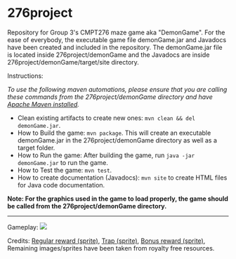 # 276project

Repository for Group 3's CMPT276 maze game aka "DemonGame".
For the ease of everybody, the executable game file demonGame.jar and Javadocs have been created and included in the repository. The demonGame.jar file is located inside 276project/demonGame and the Javadocs are inside 276project/demonGame/target/site directory.

Instructions:

_To use the following maven automations, please ensure that you are calling these commands from the 276project/demonGame directory and have [Apache Maven installed](https://maven.apache.org/install.html)._

-   Clean existing artifacts to create new ones: `mvn clean && del demonGame.jar`.
-   How to Build the game: `mvn package`. This will create an executable demonGame.jar in the 276project/demonGame directory as well as a target folder.
-   How to Run the game: After building the game, run `java -jar demonGame.jar` to run the game.
-   How to Test the game: `mvn test`.
-   How to create documentation (Javadocs): `mvn site` to create HTML files for Java code documentation.

**Note: For the graphics used in the game to load properly, the game should be called from the 276project/demonGame directory.**

---

Gameplay:
![](/Documents/gif/game_demo.gif)

Credits: [Regular reward (sprite)](https://graph.baidu.com/pcpage/similar?originSign=126f485bc504a85850d5401679107792&srcp=crs_pc_similar&tn=pc&idctag=gz&sids=1077595_1080051_1080824_1085874_1085752&gsid=&session_id=17316955970479476862&entrance=general&tpl_from=pc&pageFrom=graph_upload_pcshitu&inspire=general&image=http%3A%2F%2Fmms0.baidu.com%2Fit%2Fu%3D2317220067,749554139%26fm%3D253%26app%3D138%26f%3DPNG%3Fw%3D500%26h%3D500&carousel=503&index=3&page=3&shituToken=c17dbd), [Trap (sprite)](https://graph.baidu.com/pcpage/similar?originSign=126571a9c48e4a5768c7d01679108091&srcp=crs_pc_similar&tn=pc&idctag=gz&sids=1077595_1080051_1080824_1085874_1085752&gsid=&session_id=8006947901671105024&entrance=general&tpl_from=pc&pageFrom=graph_upload_pcshitu&inspire=general&image=http%3A%2F%2Fmms2.baidu.com%2Fit%2Fu%3D2073939964,3501728953%26fm%3D253%26app%3D138%26f%3DJPEG%3Fw%3D300%26h%3D300&carousel=503&index=3&page=8&shituToken=a12e3e), [Bonus reward (sprite)](https://www.bing.com/images/search?view=detailV2&insightstoken=bcid_T.dMyCkT-14FLe7.tqWoL2dmx8zY......4*ccid_90zIKRP7&form=SBIMSN&iss=VSI&sbisrc=ImgDropper&idpbck=1&sbifsz=150+x+150+%c2%b7+3.96+kB+%c2%b7+png&sbifnm=reward2.png&thw=150&thh=150&ptime=19&dlen=5412&expw=150&exph=150&selectedindex=30&id=6ECBCF271F1212054C12DDC548031593198E3977&ccid=90zIKRP7&vt=2&sim=1&pivotparams=insightsToken%3Dbcid_T.dMyCkT-14FqxcxoNWLuD9SqbotqVTdP34), Remaining images/sprites have been taken from royalty free resources.
